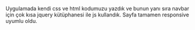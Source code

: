 Uygulamada kendi css ve html kodumuzu yazdık ve bunun yanı sıra navbar için çok kısa jquery kütüphanesi ile js kullandık.
Sayfa tamamen responsive uyumlu oldu. 